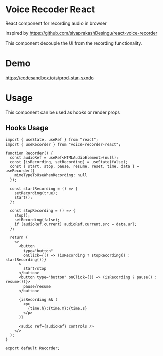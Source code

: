 # Voice Recoder React

React component for recording audio in browser

Inspired by https://github.com/sivaprakashDesingu/react-voice-recorder

This component decouple the UI from the recording functionality.

# Demo 

https://codesandbox.io/s/prod-star-sxndo

# Usage

This component can be used as hooks or render props

## Hooks Usage

```
import { useState, useRef } from "react";
import { useRecorder } from "voice-recorder-react";

function Recorder() {
  const audioRef = useRef<HTMLAudioElement>(null);
  const [isRecording, setRecording] = useState(false);
  const { start, stop, pause, resume, reset, time, data } = useRecorder({
    mimeTypeToUseWhenRecording: null
  });

  const startRecording = () => {
    setRecording(true);
    start();
  };

  const stopRecording = () => {
    stop();
    setRecording(false);
    if (audioRef.current) audioRef.current.src = data.url;
  };

  return (
    <>
      <button
        type="button"
        onClick={() => (isRecording ? stopRecording() : startRecording())}
      >
        start/stop
      </button>
      <button type="button" onClick={() => (isRecording ? pause() : resume())}>
        pause/resume
      </button>

      {isRecording && (
        <p>
          {time.h}:{time.m}:{time.s}
        </p>
      )}

      <audio ref={audioRef} controls />
    </>
  );
}

export default Recorder;

```
